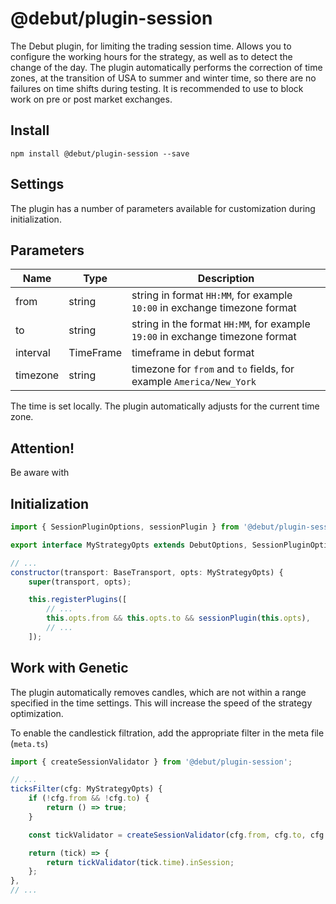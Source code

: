 # @debut/plugin-session
The Debut plugin, for limiting the trading session time. Allows you to configure the working hours for the strategy, as well as to detect the change of the day. The plugin automatically performs the correction of time zones, at the transition of USA to summer and winter time, so there are no failures on time shifts during testing. It is recommended to use to block work on pre or post market exchanges.

## Install

```
npm install @debut/plugin-session --save
```

## Settings
The plugin has a number of parameters available for customization during initialization.

## Parameters
| Name | Type | Description |
|-----------|----------|------------|
| from | string | string in format `HH:MM`, for example `10:00` in exchange timezone format|
| to | string | string in the format `HH:MM`, for example `19:00` in exchange timezone format |
| interval | TimeFrame | timeframe in debut format |
| timezone | string | timezone for `from` and `to` fields, for example `America/New_York` |

The time is set locally. The plugin automatically adjusts for the current time zone.

## Attention!
Be aware with
## Initialization
```javascript
import { SessionPluginOptions, sessionPlugin } from '@debut/plugin-session';

export interface MyStrategyOpts extends DebutOptions, SessionPluginOptions;

// ...
constructor(transport: BaseTransport, opts: MyStrategyOpts) {
    super(transport, opts);

    this.registerPlugins([
        // ...
        this.opts.from && this.opts.to && sessionPlugin(this.opts),
        // ...
    ]);
```

## Work with Genetic
The plugin automatically removes candles, which are not within a range specified in the time settings. This will increase the speed of the strategy optimization.

To enable the candlestick filtration, add the appropriate filter in the meta file (`meta.ts`)

```javascript
import { createSessionValidator } from '@debut/plugin-session';

// ...
ticksFilter(cfg: MyStrategyOpts) {
    if (!cfg.from && !cfg.to) {
        return () => true;
    }

    const tickValidator = createSessionValidator(cfg.from, cfg.to, cfg.noTimeSwitching);

    return (tick) => {
        return tickValidator(tick.time).inSession;
    };
},
// ...

```

